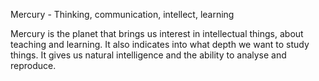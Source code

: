 Mercury - Thinking, communication, intellect, learning

Mercury is the planet that brings us interest in intellectual things, about teaching and learning. It also indicates into what depth we want to study things. It gives us natural intelligence and the ability to analyse and reproduce.